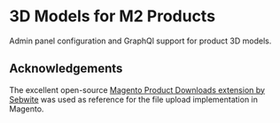 # 3D Models for M2 Products
Admin panel configuration and GraphQl support for product 3D models.

## Acknowledgements
The excellent open-source [Magento Product Downloads extension by Sebwite](https://github.com/Sebwite/Magento2-Product-Downloads) was used as reference for the file upload implementation in Magento.
